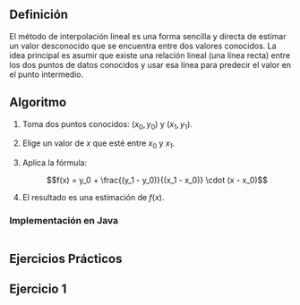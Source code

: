## Definición
El método de interpolación lineal es una forma sencilla y directa de estimar un valor desconocido que se encuentra entre dos valores conocidos. La idea principal es asumir que existe una relación lineal (una línea recta) entre los dos puntos de datos conocidos y usar esa línea para predecir el valor en el punto intermedio.

## Algoritmo 
1. Toma dos puntos conocidos: $(x_0, y_0)$ y $(x_1, y_1)$.
   
2. Elige un valor de $x$ que esté entre $x_0$ y $x_1$.
   
3. Aplica la fórmula:
   
   $$f(x) = y_0 + \frac{(y_1 - y_0)}{(x_1 - x_0)} \cdot (x - x_0)$$

4. El resultado es una estimación de $f(x)$.

### Implementación en Java
```java

```
## Ejercicios Prácticos
## Ejercicio 1
